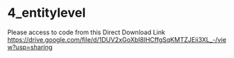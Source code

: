 # 4_entitylevel
Please access to code from this Direct Download Link
https://drive.google.com/file/d/1DUV2xGoXbI8lHCffgSqKMTZJEii3XL_-/view?usp=sharing
